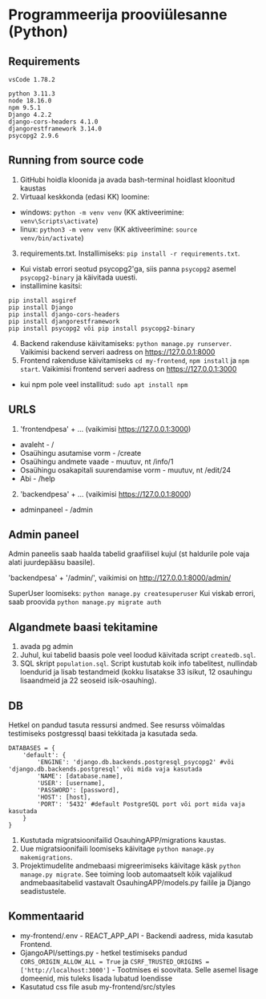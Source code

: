 # Programmeerija prooviülesanne (Python)
## Requirements
```
vsCode 1.78.2

python 3.11.3
node 18.16.0
npm 9.5.1
Django 4.2.2
django-cors-headers 4.1.0
djangorestframework 3.14.0
psycopg2 2.9.6
```

## Running from source code
1. GitHubi hoidla kloonida ja avada bash-terminal hoidlast kloonitud kaustas
2. Virtuaal keskkonda (edasi KK) loomine:
- windows: `python -m venv venv` (KK aktiveerimine: `venv\Scripts\activate`)
- linux: `python3 -m venv venv` (KK aktiveerimine: `source venv/bin/activate`)
3. requirements.txt. Installimiseks: `pip install -r requirements.txt`.
- Kui vistab errori seotud psycopg2'ga, siis panna `psycopg2` asemel `psycopg2-binary` ja käivitada uuesti.
- installimine kasitsi:
```
pip install asgiref
pip install Django
pip install django-cors-headers
pip install djangorestframework
pip install psycopg2 või pip install psycopg2-binary
```
4. Backend rakenduse käivitamiseks: `python manage.py runserver`. Vaikimisi backend serveri aadress on https://127.0.0.1:8000
5. Frontend rakenduse käivitamiseks `cd my-frontend`, `npm install` ja `npm start`. Vaikimisi frontend serveri aadress on https://127.0.0.1:3000 
- kui npm pole veel installitud: `sudo apt install npm`

## URLS
1. 'frontendpesa' + ... (vaikimisi https://127.0.0.1:3000)
- avaleht - /
- Osaühingu asutamise vorm - /create
- Osaühingu andmete vaade - muutuv, nt /info/1
- Osaühingu osakapitali suurendamise vorm - muutuv, nt /edit/24
- Abi - /help
2.  'backendpesa' + ... (vaikimisi https://127.0.0.1:8000)
- adminpaneel - /admin


## Admin paneel
Admin paneelis saab haalda tabelid graafilisel kujul (st haldurile pole vaja alati juurdepääsu baasile).

'backendpesa' + '/admin/', vaikimisi on http://127.0.0.1:8000/admin/

SuperUser loomiseks: `python manage.py createsuperuser`
Kui viskab errori, saab proovida `python manage.py migrate auth`

## Algandmete baasi tekitamine
1. avada pg admin
2. Juhul, kui tabelid baasis pole veel loodud käivitada script `createdb.sql`.
3. SQL skript `population.sql`. Script kustutab koik info tabelitest, nullindab loendurid ja lisab testandmeid (kokku lisatakse 33 isikut, 12 osauhingu lisaandmeid ja 22 seoseid isik-osauhing). 

## DB
Hetkel on pandud tasuta ressursi andmed. See resurss võimaldas testimiseks postgressql baasi tekkitada ja kasutada seda.
```
DATABASES = {
    'default': {
        'ENGINE': 'django.db.backends.postgresql_psycopg2' #või 'django.db.backends.postgresql' või mida vaja kasutada
        'NAME': [database.name],
        'USER': [username],
        'PASSWORD': [password],
        'HOST': [host],
        'PORT': '5432' #default PostgreSQL port või port mida vaja kasutada
    }
}
```

1. Kustutada migratsioonifailid OsauhingAPP/migrations kaustas.
2. Uue migratsioonifaili loomiseks käivitage `python manage.py makemigrations`.
3. Projektimudelite andmebaasi migreerimiseks käivitage käsk `python manage.py migrate`. See toiming loob automaatselt
kõik vajalikud andmebaasitabelid vastavalt OsauhingAPP/models.py failile ja Django seadistustele.

## Kommentaarid
- my-frontend/.env - REACT_APP_API -  Backendi aadress, mida kasutab Frontend.
- GjangoAPI/settings.py - hetkel testimiseks pandud `CORS_ORIGIN_ALLOW_ALL = True` ja `CSRF_TRUSTED_ORIGINS = ['http://localhost:3000']` - Tootmises ei soovitata. Selle asemel lisage domeenid, mis tuleks lisada lubatud loendisse
- Kasutatud css file asub my-frontend/src/styles


